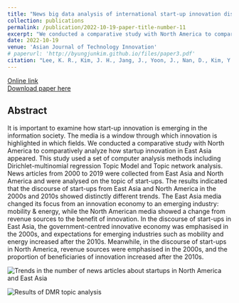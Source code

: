 ```yaml
---
title: "News big data analysis of international start-up innovation discourses through topic modelling and network analysis: comparing East Asia and North America"
collection: publications
permalink: /publication/2022-10-19-paper-title-number-11
excerpt: "We conducted a comparative study with North America to comparatively analyze how startup innovation in East Asia appeared. This study used a set of computer analysis methods including Dirichlet-multinomial regression Topic Model and Topic network analysis."
date: 2022-10-19
venue: 'Asian Journal of Technology Innovation'
# paperurl: 'http://byungjunkim.github.io/files/paper3.pdf'
citation: "Lee, K. R., Kim, J. H., Jang, J., Yoon, J., Nan, D., Kim, Y., & <b>Kim, B.</b> (2022). &quot;News big data analysis of international start-up innovation discourses through topic modelling and network analysis: comparing East Asia and North America.&quot; <i>Asian Journal of Technology Innovation</i>. 31(3), 581–603. https://doi.org/10.1080/19761597.2022.2134154"
---
```

[Online link](https://doi.org/10.1080/19761597.2022.2134154)  
[Download paper here](http://byungjunkim.github.io/files/paper11.pdf)

## Abstract
It is important to examine how start-up innovation is emerging in the information society. The media is a window through which innovation is highlighted in which fields. We conducted a comparative study with North America to comparatively analyze how startup innovation in East Asia appeared. This study used a set of computer analysis methods including Dirichlet-multinomial regression Topic Model and Topic network analysis. News articles from 2000 to 2019 were collected from East Asia and North America and were analysed on the topic of start-ups. The results indicated that the discourse of start-ups from East Asia and North America in the 2000s and 2010s showed distinctly different trends. The East Asia media changed its focus from an innovation economy to an emerging industry: mobility & energy, while the North American media showed a change from revenue sources to the benefit of innovation. In the discourse of start-ups in East Asia, the government-centred innovative economy was emphasised in the 2000s, and expectations for emerging industries such as mobility and energy increased after the 2010s. Meanwhile, in the discourse of start-ups in North America, revenue sources were emphasised in the 2000s, and the proportion of beneficiaries of innovation increased after the 2010s.

![Trends in the number of news articles about startups in North America and East Asia](http://byungjunkim.github.io/files/figures/paper11_fig1.png "Trends in the number of news articles about startups in North America and East Asia")  

![Results of DMR topic analysis](http://byungjunkim.github.io/files/figures/paper11_fig2.png "Results of DMR Topic analysis")